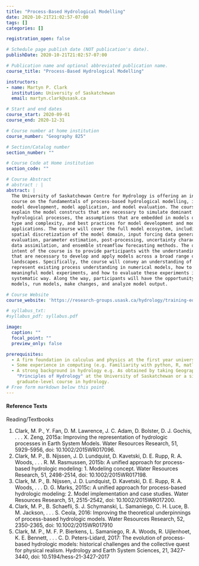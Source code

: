 ```yaml
---
title: "Process-Based Hydrological Modelling"
date: 2020-10-21T21:02:57-07:00
tags: []
categories: []

registration_open: false

# Schedule page publish date (NOT publication's date).
publishDate: 2020-10-21T21:02:57-07:00

# Publication name and optional abbreviated publication name.
course_title: "Process-Based Hydrological Modelling"

instructors:
- name: Martyn P. Clark
  institution: University of Saskatchewan
  email: martyn.clark@usask.ca

# Start and end dates
course_start: 2020-09-01
course_end: 2020-12-31

# Course number at home institution
course_number: "Geography 825"

# Section/Catalog number
section_number: ""

# Course Code at Home institution
section_code: ""

# Course Abstract
# abstract : |
abstract: |
  The University of Saskatchewan Centre for Hydrology is offering an intensive
  course on the fundamentals of process-based hydrological modelling, including
  model development, model application, and model evaluation. The course will
  explain the model constructs that are necessary to simulate dominant
  hydrological processes, the assumptions that are embedded in models of different
  type and complexity, and best practices for model development and model
  applications. The course will cover the full model ecosystem, including the
  spatial discretization of the model domain, input forcing data generation, model
  evaluation, parameter estimation, post-processing, uncertainty characterization,
  data assimilation, and ensemble streamflow forecasting methods. The overall
  intent of the course is to provide participants with the understanding and tools
  that are necessary to develop and apply models across a broad range of
  landscapes. Specifically, the course will convey an understanding of how to
  represent existing process understanding in numerical models, how to devise
  meaningful model experiments, and how to evaluate these experiments in a
  systematic way. Along the way, participants will have the opportunity to build
  models, run models, make changes, and analyze model output.

# Course Website
course_website: 'https://research-groups.usask.ca/hydrology/training-education/intensive-courses/geog-825.php#CourseObjectives'

# syllabus_txt:
#syllabus_pdf: syllabus.pdf

image:
  caption: ""
  focal_point: ""
  preview_only: false

prerequisites:
  - A firm foundation in calculus and physics at the first year university level
  - Some experience in computing (e.g. Familiarity with python, R, matlab)
  - A strong background in hydrology e.g. As obtained by taking Geography 827
    "Principles of Hydrology" at the University of Saskatchewan or a similar
    graduate-level course in hydrology.
# Free form markdown below this point
---
```

#### Reference Texts
Reading/Textbooks
1. Clark, M. P., Y. Fan, D. M. Lawrence, J. C. Adam, D. Bolster, D. J. Gochis, .
   . . X. Zeng, 2015a: Improving the representation of hydrologic processes in
   Earth System Models. Water Resources Research, 51, 5929-5956, doi:
   10.1002/2015WR017096.
1. Clark, M. P., B. Nijssen, J. D. Lundquist, D. Kavetski, D. E. Rupp, R. A.
   Woods, . . . R. M. Rasmussen, 2015b: A unified approach for process-based
   hydrologic modeling: 1. Modeling concept. Water Resources Research, 51,
   2498-2514, doi: 10.1002/2015WR017198.
1. Clark, M. P., B. Nijssen, J. D. Lundquist, D. Kavetski, D. E. Rupp, R. A.
   Woods, . . . D. G. Marks, 2015c: A unified approach for process-based
   hydrologic modeling: 2. Model implementation and case studies. Water
   Resources Research, 51, 2515-2542, doi: 10.1002/2015WR017200.
1. Clark, M. P., B. Schaefli, S. J. Schymanski, L. Samaniego, C. H. Luce, B. M.
   Jackson, . . . S. Ceola, 2016: Improving the theoretical underpinnings of
   process-based hydrologic models. Water Resources Research, 52, 2350-2365,
   doi: 10.1002/2015WR017910
1. Clark, M. P., M. F. P. Bierkens, L. Samaniego, R. A. Woods, R. Uijlenhoet, K.
   E. Bennett, . . . C. D. Peters-Lidard, 2017: The evolution of process-based
   hydrologic models: historical challenges and the collective quest for
   physical realism. Hydrology and Earth System Sciences, 21, 3427-3440, doi:
   10.5194/hess-21-3427-2017

